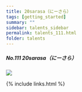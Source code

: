 ```yaml
---
title: 20sarasa（にーさら）
tags: [getting_started]
summary: ""
sidebar: talents_sidebar
permalink: talents_111.html
folder: talents
---
```



##### No.111 20sarasa（にーさら）

![](https://yt3.ggpht.com/ytc/AKedOLTbCtN02EVfFE-YogZWgxCbRLhByR3LD-ACoef0xg=s176-c-k-c0x00ffffff-no-rj)






{% include links.html %}
